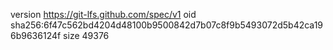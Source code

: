 version https://git-lfs.github.com/spec/v1
oid sha256:6f47c562bd4204d48100b9500842d7b07c8f9b5493072d5b42ca196b9636124f
size 49376
